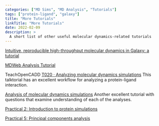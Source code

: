 ```yaml
---
categories: ["MD Sims", "MD Analysis", "Tutorials"]
tags: ["protein-ligand", "galaxy"]
title: "More Tutorials"
linkTitle: "More Tutorials"
date: 2022-02-09
description: >
  A short list of other useful molecular dynamics-related tutorials
---
```


[Intuitive, reproducible high-throughput molecular dynamics in Galaxy: a tutorial](https://jcheminf.biomedcentral.com/articles/10.1186/s13321-020-00451-6)

[MDWeb Analysis Tutorial](https://mmb.irbbarcelona.org/MDWeb/help.php?id=tutorialAnalysis)

TeachOpenCADD [T020 · Analyzing molecular dynamics simulations](https://projects.volkamerlab.org/teachopencadd/talktorials/T020_md_analysis.html) This talktorial has an excellent workflow for analyzing a protein-ligand interaction.

[Analysis of molecular dynamics simulations](https://training.galaxyproject.org/training-material/topics/computational-chemistry/tutorials/analysis-md-simulations/tutorial.html) Another excellent tutorial with questions that examine understanding of each of the analyses.

[Practical 2: Introduction to protein simulations](http://www3.mpibpc.mpg.de/groups/de_groot/compbio/p2/index.html)

[Practical 5: Principal components analysis](http://www3.mpibpc.mpg.de/groups/de_groot/compbio/p4/index.html)
